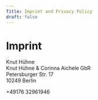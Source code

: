 ```yaml
---
Title: Imprint and Privacy Policy
draft: false
---
```

# Imprint

Knut Hühne <br/>
Knut Hühne & Corinna Aichele GbR <br/>
Petersburger Str. 17 <br/>
10249 Berlin <br/>

+49176 32961946
